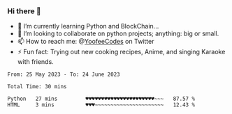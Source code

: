 ### Hi there 👋

<!--
**Sara-Pak/Sara-Pak** is a ✨ _special_ ✨ repository because its `README.md` (this file) appears on your GitHub profile.

Here are some ideas to get you started:
- 🤔 I’m looking for help with ...
- 💬 Ask me about ...
- 😄 Pronouns: ...


- 🔭 I’m currently working on getting certified in Google's IT Automation with Python and doing #100daysofcode in Python. 
-->
- 🌱 I’m currently learning Python and BlockChain...
- 👯 I’m looking to collaborate on python projects; anything: big or small.
- 📫 How to reach me: @[YoofeeCodes](https://twitter.com/YoofeeCodes) on Twitter
- ⚡ Fun fact: Trying out new cooking recipes, Anime, and singing Karaoke with friends.


<!--START_SECTION:waka-->

```text
From: 25 May 2023 - To: 24 June 2023

Total Time: 30 mins

Python   27 mins         ♥♥♥♥♥♥♥♥♥♥♥♥♥♥♥♥♥♥♥♥♥♥~~~   87.57 %
HTML     3 mins          ♥♥♥~~~~~~~~~~~~~~~~~~~~~~   12.43 %
```

<!--END_SECTION:waka-->
